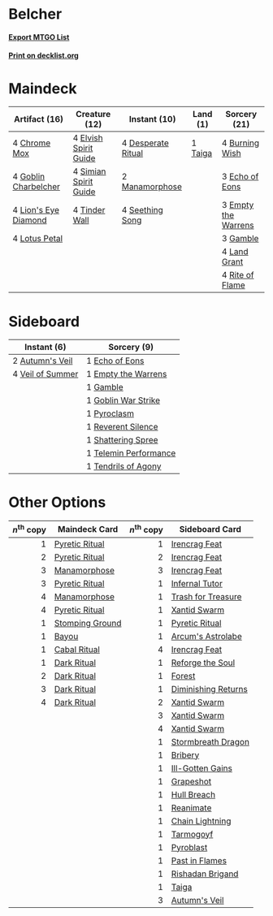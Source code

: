 # Belcher

#### [Export MTGO List](../collection/Belcher/Belcher.txt)
#### [Print on decklist.org](http://decklist.org/?deckmain=4%09Burning%20Wish%0A4%09Chrome%20Mox%0A4%09Desperate%20Ritual%0A3%09Echo%20of%20Eons%0A4%09Elvish%20Spirit%20Guide%0A3%09Empty%20the%20Warrens%0A3%09Gamble%0A4%09Goblin%20Charbelcher%0A4%09Land%20Grant%0A4%09Lion's%20Eye%20Diamond%0A4%09Lotus%20Petal%0A2%09Manamorphose%0A4%09Rite%20of%20Flame%0A4%09Seething%20Song%0A4%09Simian%20Spirit%20Guide%0A1%09Taiga%0A4%09Tinder%20Wall&deckside=2%09Autumn's%20Veil%0A1%09Echo%20of%20Eons%0A1%09Empty%20the%20Warrens%0A1%09Gamble%0A1%09Goblin%20War%20Strike%0A1%09Pyroclasm%0A1%09Reverent%20Silence%0A1%09Shattering%20Spree%0A1%09Telemin%20Performance%0A1%09Tendrils%20of%20Agony%0A4%09Veil%20of%20Summer)
# Maindeck

|                                         Artifact (16)                                         |                                         Creature (12)                                          |                                        Instant (10)                                        |                                   Land (1)                                    |                                         Sorcery (21)                                         |
|-----------------------------------------------------------------------------------------------|------------------------------------------------------------------------------------------------|--------------------------------------------------------------------------------------------|-------------------------------------------------------------------------------|----------------------------------------------------------------------------------------------|
|4 [Chrome Mox](http://gatherer.wizards.com/Pages/Card/Details.aspx?multiverseid=413761)        |4 [Elvish Spirit Guide](http://gatherer.wizards.com/Pages/Card/Details.aspx?multiverseid=3134)  |4 [Desperate Ritual](http://gatherer.wizards.com/Pages/Card/Details.aspx?multiverseid=80275)|1 [Taiga](http://gatherer.wizards.com/Pages/Card/Details.aspx?multiverseid=883)|4 [Burning Wish](http://gatherer.wizards.com/Pages/Card/Details.aspx?multiverseid=416909)     |
|4 [Goblin Charbelcher](http://gatherer.wizards.com/Pages/Card/Details.aspx?multiverseid=438497)|4 [Simian Spirit Guide](http://gatherer.wizards.com/Pages/Card/Details.aspx?multiverseid=442137)|2 [Manamorphose](http://gatherer.wizards.com/Pages/Card/Details.aspx?multiverseid=370568)   |                                                                               |3 [Echo of Eons](http://gatherer.wizards.com/Pages/Card/Details.aspx?multiverseid=463995)     |
|4 [Lion's Eye Diamond](http://gatherer.wizards.com/Pages/Card/Details.aspx?multiverseid=3255)  |4 [Tinder Wall](http://gatherer.wizards.com/Pages/Card/Details.aspx?multiverseid=2594)          |4 [Seething Song](http://gatherer.wizards.com/Pages/Card/Details.aspx?multiverseid=83377)   |                                                                               |3 [Empty the Warrens](http://gatherer.wizards.com/Pages/Card/Details.aspx?multiverseid=426587)|
|4 [Lotus Petal](http://gatherer.wizards.com/Pages/Card/Details.aspx?multiverseid=420602)       |                                                                                                |                                                                                            |                                                                               |3 [Gamble](http://gatherer.wizards.com/Pages/Card/Details.aspx?multiverseid=413674)           |
|                                                                                               |                                                                                                |                                                                                            |                                                                               |4 [Land Grant](http://gatherer.wizards.com/Pages/Card/Details.aspx?multiverseid=19633)        |
|                                                                                               |                                                                                                |                                                                                            |                                                                               |4 [Rite of Flame](http://gatherer.wizards.com/Pages/Card/Details.aspx?multiverseid=121217)    |


# Sideboard

|                                        Instant (6)                                        |                                          Sorcery (9)                                           |
|-------------------------------------------------------------------------------------------|------------------------------------------------------------------------------------------------|
|2 [Autumn's Veil](http://gatherer.wizards.com/Pages/Card/Details.aspx?multiverseid=205051) |1 [Echo of Eons](http://gatherer.wizards.com/Pages/Card/Details.aspx?multiverseid=463995)       |
|4 [Veil of Summer](http://gatherer.wizards.com/Pages/Card/Details.aspx?multiverseid=466952)|1 [Empty the Warrens](http://gatherer.wizards.com/Pages/Card/Details.aspx?multiverseid=426587)  |
|                                                                                           |1 [Gamble](http://gatherer.wizards.com/Pages/Card/Details.aspx?multiverseid=413674)             |
|                                                                                           |1 [Goblin War Strike](http://gatherer.wizards.com/Pages/Card/Details.aspx?multiverseid=6594)    |
|                                                                                           |1 [Pyroclasm](http://gatherer.wizards.com/Pages/Card/Details.aspx?multiverseid=129801)          |
|                                                                                           |1 [Reverent Silence](http://gatherer.wizards.com/Pages/Card/Details.aspx?multiverseid=22316)    |
|                                                                                           |1 [Shattering Spree](http://gatherer.wizards.com/Pages/Card/Details.aspx?multiverseid=456224)   |
|                                                                                           |1 [Telemin Performance](http://gatherer.wizards.com/Pages/Card/Details.aspx?multiverseid=189085)|
|                                                                                           |1 [Tendrils of Agony](http://gatherer.wizards.com/Pages/Card/Details.aspx?multiverseid=45842)   |


# Other Options

|*n*<sup>th</sup> copy|                                      Maindeck Card                                       |*n*<sup>th</sup> copy|                                       Sideboard Card                                        |
|--------------------:|------------------------------------------------------------------------------------------|--------------------:|---------------------------------------------------------------------------------------------|
|                    1|[Pyretic Ritual](http://gatherer.wizards.com/Pages/Card/Details.aspx?multiverseid=205067) |                    1|[Irencrag Feat](http://gatherer.wizards.com/Pages/Card/Details.aspx?multiverseid=473089)     |
|                    2|[Pyretic Ritual](http://gatherer.wizards.com/Pages/Card/Details.aspx?multiverseid=205067) |                    2|[Irencrag Feat](http://gatherer.wizards.com/Pages/Card/Details.aspx?multiverseid=473089)     |
|                    3|[Manamorphose](http://gatherer.wizards.com/Pages/Card/Details.aspx?multiverseid=370568)   |                    3|[Irencrag Feat](http://gatherer.wizards.com/Pages/Card/Details.aspx?multiverseid=473089)     |
|                    3|[Pyretic Ritual](http://gatherer.wizards.com/Pages/Card/Details.aspx?multiverseid=205067) |                    1|[Infernal Tutor](http://gatherer.wizards.com/Pages/Card/Details.aspx?multiverseid=107308)    |
|                    4|[Manamorphose](http://gatherer.wizards.com/Pages/Card/Details.aspx?multiverseid=370568)   |                    1|[Trash for Treasure](http://gatherer.wizards.com/Pages/Card/Details.aspx?multiverseid=420753)|
|                    4|[Pyretic Ritual](http://gatherer.wizards.com/Pages/Card/Details.aspx?multiverseid=205067) |                    1|[Xantid Swarm](http://gatherer.wizards.com/Pages/Card/Details.aspx?multiverseid=413735)      |
|                    1|[Stomping Ground](http://gatherer.wizards.com/Pages/Card/Details.aspx?multiverseid=405110)|                    1|[Pyretic Ritual](http://gatherer.wizards.com/Pages/Card/Details.aspx?multiverseid=205067)    |
|                    1|[Bayou](http://gatherer.wizards.com/Pages/Card/Details.aspx?multiverseid=879)             |                    1|[Arcum's Astrolabe](http://gatherer.wizards.com/Pages/Card/Details.aspx?multiverseid=464169) |
|                    1|[Cabal Ritual](http://gatherer.wizards.com/Pages/Card/Details.aspx?multiverseid=30564)    |                    4|[Irencrag Feat](http://gatherer.wizards.com/Pages/Card/Details.aspx?multiverseid=473089)     |
|                    1|[Dark Ritual](http://gatherer.wizards.com/Pages/Card/Details.aspx?multiverseid=651)       |                    1|[Reforge the Soul](http://gatherer.wizards.com/Pages/Card/Details.aspx?multiverseid=278256)  |
|                    2|[Dark Ritual](http://gatherer.wizards.com/Pages/Card/Details.aspx?multiverseid=651)       |                    1|[Forest](http://gatherer.wizards.com/Pages/Card/Details.aspx?multiverseid=439860)            |
|                    3|[Dark Ritual](http://gatherer.wizards.com/Pages/Card/Details.aspx?multiverseid=651)       |                    1|[Diminishing Returns](http://gatherer.wizards.com/Pages/Card/Details.aspx?multiverseid=15363)|
|                    4|[Dark Ritual](http://gatherer.wizards.com/Pages/Card/Details.aspx?multiverseid=651)       |                    2|[Xantid Swarm](http://gatherer.wizards.com/Pages/Card/Details.aspx?multiverseid=413735)      |
|                     |                                                                                          |                    3|[Xantid Swarm](http://gatherer.wizards.com/Pages/Card/Details.aspx?multiverseid=413735)      |
|                     |                                                                                          |                    4|[Xantid Swarm](http://gatherer.wizards.com/Pages/Card/Details.aspx?multiverseid=413735)      |
|                     |                                                                                          |                    1|[Stormbreath Dragon](http://gatherer.wizards.com/Pages/Card/Details.aspx?multiverseid=373679)|
|                     |                                                                                          |                    1|[Bribery](http://gatherer.wizards.com/Pages/Card/Details.aspx?multiverseid=45279)            |
|                     |                                                                                          |                    1|[Ill-Gotten Gains](http://gatherer.wizards.com/Pages/Card/Details.aspx?multiverseid=382288)  |
|                     |                                                                                          |                    1|[Grapeshot](http://gatherer.wizards.com/Pages/Card/Details.aspx?multiverseid=426588)         |
|                     |                                                                                          |                    1|[Hull Breach](http://gatherer.wizards.com/Pages/Card/Details.aspx?multiverseid=376367)       |
|                     |                                                                                          |                    1|[Reanimate](http://gatherer.wizards.com/Pages/Card/Details.aspx?multiverseid=220576)         |
|                     |                                                                                          |                    1|[Chain Lightning](http://gatherer.wizards.com/Pages/Card/Details.aspx?multiverseid=446139)   |
|                     |                                                                                          |                    1|[Tarmogoyf](http://gatherer.wizards.com/Pages/Card/Details.aspx?multiverseid=136142)         |
|                     |                                                                                          |                    1|[Pyroblast](http://gatherer.wizards.com/Pages/Card/Details.aspx?multiverseid=4083)           |
|                     |                                                                                          |                    1|[Past in Flames](http://gatherer.wizards.com/Pages/Card/Details.aspx?multiverseid=420748)    |
|                     |                                                                                          |                    1|[Rishadan Brigand](http://gatherer.wizards.com/Pages/Card/Details.aspx?multiverseid=19670)   |
|                     |                                                                                          |                    1|[Taiga](http://gatherer.wizards.com/Pages/Card/Details.aspx?multiverseid=883)                |
|                     |                                                                                          |                    3|[Autumn's Veil](http://gatherer.wizards.com/Pages/Card/Details.aspx?multiverseid=205051)     |

